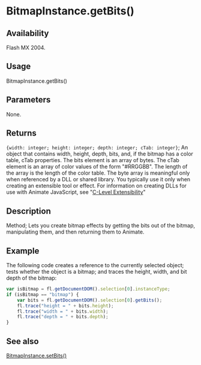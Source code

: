 # BitmapInstance.getBits()

## Availability

Flash MX 2004.

## Usage

BitmapInstance.getBits()

## Parameters

None.

## Returns

`{width: integer; height: integer; depth: integer; cTab: integer}`; An object that contains width, height, depth, bits, and, if the bitmap has a color table, cTab properties. The bits element is an array of bytes. The cTab element is an array of color values of the form "\#RRGGBB". The length of the array is the length of the color table.
The byte array is meaningful only when referenced by a DLL or shared library. You typically use it only when creating an extensible tool or effect. For information on creating DLLs for use with Animate JavaScript, see "[C-Level Extensibility](../C-Level_Extensibility/About_extensibility.md)"

## Description

Method; Lets you create bitmap effects by getting the bits out of the bitmap, manipulating them, and then returning them to Animate.

## Example

The following code creates a reference to the currently selected object; tests whether the object is a bitmap; and traces the height, width, and bit depth of the bitmap:

```javascript
var isBitmap = fl.getDocumentDOM().selection[0].instanceType;
if (isBitmap == "bitmap") {
    var bits = fl.getDocumentDOM().selection[0].getBits();
    fl.trace("height = " + bits.height);
    fl.trace("width = " + bits.width);
    fl.trace("depth = " + bits.depth);
}
```

## See also

[BitmapInstance.setBits()](../BitmapInstance_object/BitmapInstance2.md)
